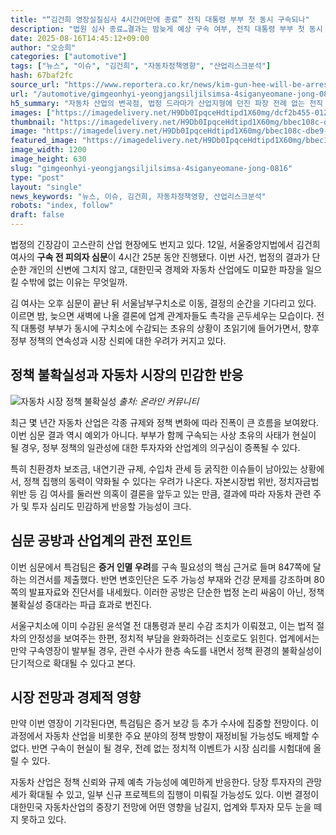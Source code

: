 ```yaml
---
title: "“김건희 영장실질심사 4시간여만에 종료” 전직 대통령 부부 첫 동시 구속되나"
description: "법원 심사 종료…결과는 밤늦게 예상 구속 여부, 전직 대통령 부부 첫 동시 구속 여부 관건 ..."
date: 2025-08-16T14:45:12+09:00
author: "오승희"
categories: ["automotive"]
tags: ["뉴스", "이슈", "김건희", "자동차정책영향", "산업리스크분석"]
hash: 67baf2fc
source_url: "https://www.reportera.co.kr/news/kim-gun-hee-will-be-arrested-tonight/"
url: "/automotive/gimgeonhyi-yeongjangsiljilsimsa-4siganyeomane-jong-0816/"
h5_summary: "자동차 산업의 변곡점, 법정 드라마가 산업지형에 던진 파장 전례 없는 전직 대통령 부부 동시 구속, 시장 신뢰와 정책에 미칠 영향"
images: ["https://imagedelivery.net/H9Db0IpqceHdtipd1X60mg/dcf2b455-012a-40e3-7ae4-0e1143c81100/public", "https://imagedelivery.net/H9Db0IpqceHdtipd1X60mg/bbec108c-dbe9-48e8-6ffb-f0d732abfd00/public"]
thumbnail: "https://imagedelivery.net/H9Db0IpqceHdtipd1X60mg/bbec108c-dbe9-48e8-6ffb-f0d732abfd00/public"
image: "https://imagedelivery.net/H9Db0IpqceHdtipd1X60mg/bbec108c-dbe9-48e8-6ffb-f0d732abfd00/public"
featured_image: "https://imagedelivery.net/H9Db0IpqceHdtipd1X60mg/bbec108c-dbe9-48e8-6ffb-f0d732abfd00/public"
image_width: 1200
image_height: 630
slug: "gimgeonhyi-yeongjangsiljilsimsa-4siganyeomane-jong-0816"
type: "post"
layout: "single"
news_keywords: "뉴스, 이슈, 김건희, 자동차정책영향, 산업리스크분석"
robots: "index, follow"
draft: false
---
```


법정의 긴장감이 고스란히 산업 현장에도 번지고 있다. 12일, 서울중앙지법에서 김건희 여사의 **구속 전 피의자 심문**이 4시간 25분 동안 진행됐다. 이번 사건, 법정의 결과가 단순한 개인의 신변에 그치지 않고, 대한민국 경제와 자동차 산업에도 미묘한 파장을 일으킬 수밖에 없는 이유는 무엇일까.

김 여사는 오후 심문이 끝난 뒤 서울남부구치소로 이동, 결정의 순간을 기다리고 있다. 이르면 밤, 늦으면 새벽에 나올 결론에 업계 관계자들도 촉각을 곤두세우는 모습이다. 전직 대통령 부부가 동시에 구치소에 수감되는 초유의 상황이 초읽기에 들어가면서, 향후 정부 정책의 연속성과 시장 신뢰에 대한 우려가 커지고 있다.

## 정책 불확실성과 자동차 시장의 민감한 반응

![자동차 시장 정책 불확실성](https://imagedelivery.net/H9Db0IpqceHdtipd1X60mg/dcf2b455-012a-40e3-7ae4-0e1143c81100/public)
*출처: 온라인 커뮤니티*


최근 몇 년간 자동차 산업은 각종 규제와 정책 변화에 따라 진폭이 큰 흐름을 보여왔다. 이번 심문 결과 역시 예외가 아니다. 부부가 함께 구속되는 사상 초유의 사태가 현실이 될 경우, 정부 정책의 일관성에 대한 투자자와 산업계의 의구심이 증폭될 수 있다.

특히 친환경차 보조금, 내연기관 규제, 수입차 관세 등 굵직한 이슈들이 남아있는 상황에서, 정책 집행의 동력이 약화될 수 있다는 우려가 나온다. 자본시장법 위반, 정치자금법 위반 등 김 여사를 둘러싼 의혹이 결론을 앞두고 있는 만큼, 결과에 따라 자동차 관련 주가 및 투자 심리도 민감하게 반응할 가능성이 크다.

## 심문 공방과 산업계의 관전 포인트

이번 심문에서 특검팀은 **증거 인멸 우려**를 구속 필요성의 핵심 근거로 들며 847쪽에 달하는 의견서를 제출했다. 반면 변호인단은 도주 가능성 부재와 건강 문제를 강조하며 80쪽의 발표자료와 진단서를 내세웠다. 이러한 공방은 단순한 법정 논리 싸움이 아닌, 정책 불확실성 증대라는 파급 효과로 번진다.

서울구치소에 이미 수감된 윤석열 전 대통령과 분리 수감 조치가 이뤄졌고, 이는 법적 절차의 안정성을 보여주는 한편, 정치적 부담을 완화하려는 신호로도 읽힌다. 업계에서는 만약 구속영장이 발부될 경우, 관련 수사가 한층 속도를 내면서 정책 환경의 불확실성이 단기적으로 확대될 수 있다고 본다.

## 시장 전망과 경제적 영향

만약 이번 영장이 기각된다면, 특검팀은 증거 보강 등 추가 수사에 집중할 전망이다. 이 과정에서 자동차 산업을 비롯한 주요 분야의 정책 방향이 재정비될 가능성도 배제할 수 없다. 반면 구속이 현실이 될 경우, 전례 없는 정치적 이벤트가 시장 심리를 시험대에 올릴 수 있다.

자동차 산업은 정책 신뢰와 규제 예측 가능성에 예민하게 반응한다. 당장 투자자의 관망세가 확대될 수 있고, 일부 신규 프로젝트의 집행이 미뤄질 가능성도 있다. 이번 결정이 대한민국 자동차산업의 중장기 전망에 어떤 영향을 남길지, 업계와 투자자 모두 눈을 떼지 못하고 있다.
